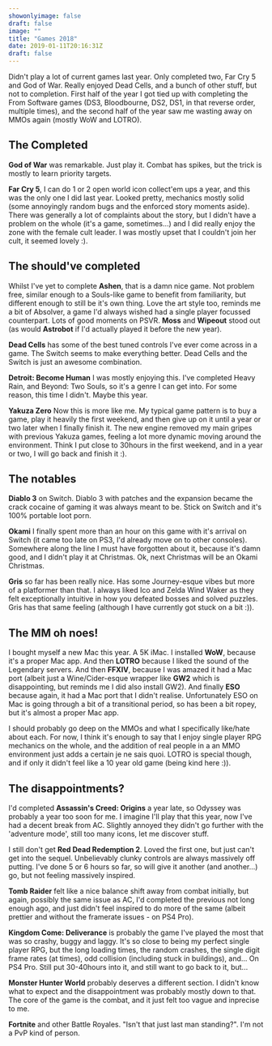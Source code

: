 ```yaml
---
showonlyimage: false
draft: false
image: ""
title: "Games 2018"
date: 2019-01-11T20:16:31Z
draft: false
---
```


Didn't play a lot of current games last year. Only completed two, Far Cry 5 and God of War. Really enjoyed Dead Cells, and a bunch of other stuff, but not to completion. First half of the year I got tied up with completing the From Software games (DS3, Bloodbourne, DS2, DS1, in that reverse order, multiple times), and the second half of the year saw me wasting away on MMOs again (mostly WoW and LOTRO).
<!--more-->
## The Completed
**God of War** was remarkable. Just play it. Combat has spikes, but the trick is mostly to learn priority targets.

**Far Cry 5**, I can do 1 or 2 open world icon collect'em ups a year, and this was the only one I did last year. Looked pretty, mechanics mostly solid (some annoyingly random bugs and the enforced story moments aside). There was generally a lot of complaints about the story, but I didn't have a problem on the whole (it's a game, sometimes...) and I did really enjoy the zone with the female cult leader. I was mostly upset that I couldn't join her cult, it seemed lovely :).

## The should've completed
Whilst I've yet to complete **Ashen**, that is a damn nice game. Not problem free, similar enough to a Souls-like game to benefit from familiarity, but different enough to still be it's own thing. Love the art style too, reminds me a bit of Absolver, a game I'd always wished had a single player focussed counterpart.
Lots of good moments on PSVR. **Moss** and **Wipeout** stood out (as would **Astrobot** if I'd actually played it before the new year).

**Dead Cells** has some of the best tuned controls I've ever come across in a game. The Switch seems to make everything better. Dead Cells and the Switch is just an awesome combination.

**Detroit: Become Human** I was mostly enjoying this. I've completed Heavy Rain, and Beyond: Two Souls, so it's a genre I can get into. For some reason, this time I didn't. Maybe this year.

**Yakuza Zero** Now this is more like me. My typical game pattern is to buy a game, play it heavily the first weekend, and then give up on it until a year or two later when I finally finish it. The new engine removed my main gripes with previous Yakuza games, feeling a lot more dynamic moving around the environment. Think I put close to 30hours in the first weekend, and in a year or two, I will go back and finish it :).

## The notables
**Diablo 3** on Switch. Diablo 3 with patches and the expansion became the crack cocaine of gaming it was always meant to be. Stick on Switch and it's 100% portable loot porn.

**Okami** I finally spent more than an hour on this game with it's arrival on Switch (it came too late on PS3, I'd already move on to other consoles). Somewhere along the line I must have forgotten about it, because it's damn good, and I didn't play it at Christmas. Ok, next Christmas will be an Okami Christmas.

**Gris** so far has been really nice. Has some Journey-esque vibes but more of a platformer than that. I always liked Ico and Zelda Wind Waker as they felt exceptionally intuitive in how you defeated bosses and solved puzzles. Gris has that same feeling (although I have currently got stuck on a bit :)).

## The MM oh noes!
I bought myself a new Mac this year. A 5K iMac. I installed **WoW**, because it's a proper Mac app. And then **LOTRO** because I liked the sound of the Legendary servers. And then **FFXIV**, because I was amazed it had a Mac port (albeit just a Wine/Cider-esque wrapper like **GW2** which is disappointing, but reminds me I did also install GW2). And finally **ESO** because again, it had a Mac port that I didn't realise. Unfortunately ESO on Mac is going through a bit of a transitional period, so has been a bit ropey, but it's almost a proper Mac app.

I should probably go deep on the MMOs and what I specifically like/hate about each. For now, I think it's enough to say that I enjoy single player RPG mechanics on the whole, and the addition of real people in a an MMO environment just adds a certain je ne sais quoi. LOTRO is special though, and if only it didn't feel like a 10 year old game (being kind here :)).

## The disappointments?
I'd completed **Assassin's Creed: Origins** a year late, so Odyssey was probably a year too soon for me. I imagine I'll play that this year, now I've had a decent break from AC. Slightly annoyed they didn't go further with the 'adventure mode', still too many icons, let me discover stuff.

I still don't get **Red Dead Redemption 2**. Loved the first one, but just can't get into the sequel. Unbelievably clunky controls are always massively off putting. I've done 5 or 6 hours so far, so will give it another (and another...) go, but not feeling massively inspired.

**Tomb Raider** felt like a nice balance shift away from combat initially, but again, possibly the same issue as AC, I'd completed the previous not long enough ago, and just didn't feel inspired to do more of the same (albeit prettier and without the framerate issues - on PS4 Pro).

**Kingdom Come: Deliverance** is probably the game I've played the most that was so crashy, buggy and laggy. It's so close to being my perfect single player RPG, but the long loading times, the random crashes, the single digit frame rates (at times), odd collision (including stuck in buildings), and... On PS4 Pro. Still put 30-40hours into it, and still want to go back to it, but...

**Monster Hunter World** probably deserves a different section. I didn't know what to expect and the disappointment was probably mostly down to that. The core of the game is the combat, and it just felt too vague and inprecise to me. 

**Fortnite** and other Battle Royales. "Isn't that just last man standing?". I'm not a PvP kind of person.
